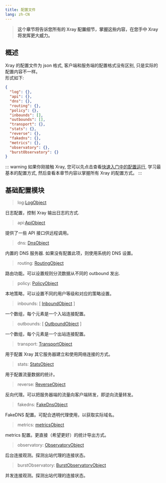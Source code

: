 ```yaml
---
title: 配置文件
lang: zh-CN
---
```


> **这个章节将告诉您所有的 Xray 配置细节，掌握这些内容，在您手中 Xray 将发挥更大威力。**

## 概述

Xray 的配置文件为 json 格式, 客户端和服务端的配置格式没有区别, 只是实际的配置内容不一样。  
形式如下:

```json
{
  "log": {},
  "api": {},
  "dns": {},
  "routing": {},
  "policy": {},
  "inbounds": [],
  "outbounds": [],
  "transport": {},
  "stats": {},
  "reverse": {},
  "fakedns": {},
  "metrics": {},
  "observatory": {},
  "burstObservatory": {}
}
```

::: warning
如果你刚接触 Xray, 您可以先点击查看[快速入门中的配置运行](../document/install.md), 学习最基本的配置方式, 然后查看本章节内容以掌握所有 Xray 的配置方式。
:::

## 基础配置模块

> log:[LogObject](./log.md)

日志配置，控制 Xray 输出日志的方式.

> api:[ApiObject](./api.md)

提供了一些 API 接口供远程调用。

> dns: [DnsObject](./dns.md)

内置的 DNS 服务器. 如果没有配置此项，则使用系统的 DNS 设置。

> routing: [RoutingObject](./routing.md)

路由功能。可以设置规则分流数据从不同的 outbound 发出.

> policy: [PolicyObject](./policy.md)

本地策略，可以设置不同的用户等级和对应的策略设置。

> inbounds: \[ [InboundObject](./inbound.md) \]

一个数组，每个元素是一个入站连接配置。

> outbounds: \[ [OutboundObject](./outbound.md) \]

一个数组，每个元素是一个出站连接配置。

> transport: [TransportObject](./transport.md)

用于配置 Xray 其它服务器建立和使用网络连接的方式。

> stats: [StatsObject](./stats.md)

用于配置流量数据的统计。

> reverse: [ReverseObject](./reverse.md)

反向代理。可以把服务器端的流量向客户端转发，即逆向流量转发。

> fakedns: [FakeDnsObject](./fakedns.md)

FakeDNS 配置。可配合透明代理使用，以获取实际域名。

> metrics: [metricsObject](./metrics.md)

metrics 配置。更直接（希望更好）的统计导出方式。

> observatory: [ObservatoryObject](./observatory.md#observatoryobject)

后台连接观测。探测出站代理的连接状态。

> burstObservatory: [BurstObservatoryObject](./observatory.md#burstobservatoryobject)

并发连接观测。探测出站代理的连接状态。
